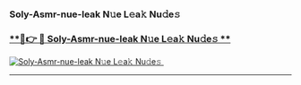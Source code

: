 ### Soly-Asmr-nue-leak N𝚞e L𝚎a𝚔 Nu𝚍e𝚜   

### [ **🔗👉 🔴 Soly-Asmr-nue-leak N𝚞e L𝚎a𝚔 Nu𝚍e𝚜 **](https://taap.it/xNRuk4)  

[![Soly-Asmr-nue-leak N𝚞e L𝚎a𝚔 Nu𝚍e𝚜 ](https://i.imgur.com/0qMVB7G.gif)](https://taap.it/xNRuk4)  

___  
